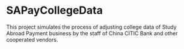 # SAPayCollegeData
This project simulates the process of adjusting college data of Study Abroad Payment business by the staff of China CITIC Bank and other cooperated vendors.
